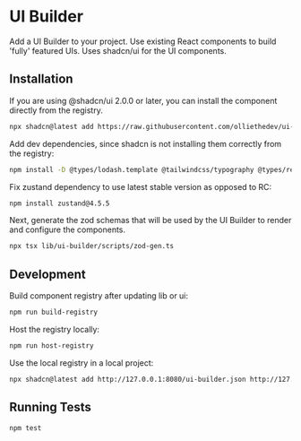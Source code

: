 # UI Builder 

Add a UI Builder to your project. Use existing React components to build 'fully' featured UIs.
Uses shadcn/ui for the UI components.

## Installation

If you are using @shadcn/ui 2.0.0 or later, you can install the component directly from the registry. 

```bash
npx shadcn@latest add https://raw.githubusercontent.com/olliethedev/ui-builder/main/registry/block-registry.json
```

Add dev dependencies, since shadcn is not installing them correctly from the registry:

```bash
npm install -D @types/lodash.template @tailwindcss/typography @types/react-syntax-highlighter react-docgen-typescript tailwindcss-animate ts-morph ts-to-zod
```

Fix zustand dependency to use latest stable version as opposed to RC:

```bash
npm install zustand@4.5.5
```

Next, generate the zod schemas that will be used by the UI Builder to render and configure the components.

```bash
npx tsx lib/ui-builder/scripts/zod-gen.ts
```



## Development

Build component registry after updating lib or ui:

```bash
npm run build-registry
```

Host the registry locally:

```bash
npm run host-registry
```

Use the local registry in a local project:

```bash
npx shadcn@latest add http://127.0.0.1:8080/ui-builder.json http://127.0.0.1:8080/ui-builder-lib.json
```

## Running Tests

```bash
npm test
```
